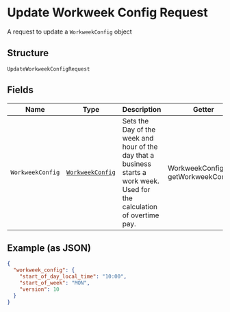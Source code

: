 
# Update Workweek Config Request

A request to update a `WorkweekConfig` object

## Structure

`UpdateWorkweekConfigRequest`

## Fields

| Name | Type | Description | Getter |
|  --- | --- | --- | --- |
| `WorkweekConfig` | [`WorkweekConfig`](/doc/models/workweek-config.md) | Sets the Day of the week and hour of the day that a business starts a<br>work week. Used for the calculation of overtime pay. | WorkweekConfig getWorkweekConfig() |

## Example (as JSON)

```json
{
  "workweek_config": {
    "start_of_day_local_time": "10:00",
    "start_of_week": "MON",
    "version": 10
  }
}
```


